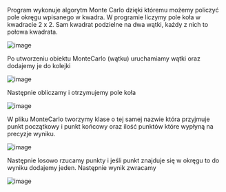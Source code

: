 Program wykonuje algorytm Monte Carlo dzięki któremu możemy policzyć pole okręgu wpisanego w kwadra. W programie liczymy pole koła w kwadracie 2 x 2.
Sam kwadrat podzielne na dwa wątki, każdy z nich to połowa kwadrata.

![image](https://user-images.githubusercontent.com/80325475/142776797-43c9456e-2279-49e0-ac3a-09a42c37a758.png)

Po utworzeniu obiektu MonteCarlo (wątku) uruchamiamy wątki oraz dodajemy je do kolejki

![image](https://user-images.githubusercontent.com/80325475/142776820-cf381d0c-621a-44df-99ad-dbeed053841c.png)

Następnie obliczamy i otrzymujemy pole koła

![image](https://user-images.githubusercontent.com/80325475/142776835-234e6807-6832-4962-a7de-91100d9d5278.png)


W pliku MonteCarlo tworzymy klase o tej samej nazwie która przyjmuje punkt początkowy i punkt końcowy oraz ilość punktów które wypłyną na precyzje wyniku.

![image](https://user-images.githubusercontent.com/80325475/142776870-a86a3328-eec2-480d-969d-89f3b7e7b8af.png)

Następnie losowo rzucamy punkty i jeśli punkt znajduje się w okręgu to do wyniku dodajemy jeden. Następnie wynik zwracamy

![image](https://user-images.githubusercontent.com/80325475/142776897-5d417049-d964-4453-b331-b46ef416d143.png)

